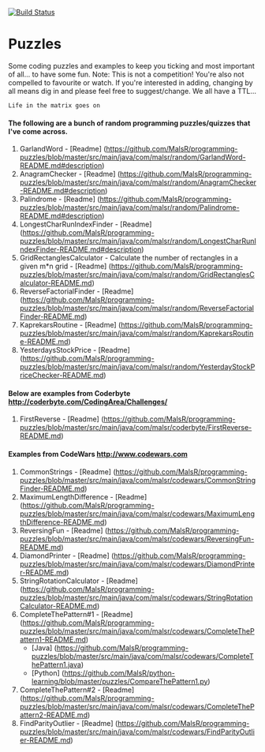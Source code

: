 [![Build Status](https://travis-ci.org/MalsR/programming-puzzles.svg?branch=master)](https://travis-ci.org/MalsR/programming-puzzles)

# Puzzles

Some coding puzzles and examples to keep you ticking and most important of all... to have
some fun. Note: This is not a competition! You're also not compelled to favourite or watch. If you're interested in adding, changing by all means dig in and please feel free to suggest/change. We all have a TTL...

`Life in the matrix goes on`

#### The following are a bunch of random programming puzzles/quizzes that I've come across. 
1. GarlandWord - [Readme] (https://github.com/MalsR/programming-puzzles/blob/master/src/main/java/com/malsr/random/GarlandWord-README.md#description)
2. AnagramChecker - [Readme] (https://github.com/MalsR/programming-puzzles/blob/master/src/main/java/com/malsr/random/AnagramChecker-README.md#description)
3. Palindrome - [Readme] (https://github.com/MalsR/programming-puzzles/blob/master/src/main/java/com/malsr/random/Palindrome-README.md#description)
4. LongestCharRunIndexFinder - [Readme] (https://github.com/MalsR/programming-puzzles/blob/master/src/main/java/com/malsr/random/LongestCharRunIndexFinder-README.md#description)
5. GridRectanglesCalculator - Calculate the number of rectangles in a given m*n grid - [Readme] (https://github.com/MalsR/programming-puzzles/blob/master/src/main/java/com/malsr/random/GridRectanglesCalculator-README.md)
6. ReverseFactorialFinder - [Readme] (https://github.com/MalsR/programming-puzzles/blob/master/src/main/java/com/malsr/random/ReverseFactorialFinder-README.md)
7. KaprekarsRoutine - [Readme] (https://github.com/MalsR/programming-puzzles/blob/master/src/main/java/com/malsr/random/KaprekarsRoutine-README.md)
8. YesterdaysStockPrice - [Readme] (https://github.com/MalsR/programming-puzzles/blob/master/src/main/java/com/malsr/random/YesterdayStockPriceChecker-README.md)
 
#### Below are examples from Coderbyte http://coderbyte.com/CodingArea/Challenges/ 
1. FirstReverse - [Readme] (https://github.com/MalsR/programming-puzzles/blob/master/src/main/java/com/malsr/coderbyte/FirstReverse-README.md)

#### Examples from CodeWars http://www.codewars.com
1. CommonStrings - [Readme] (https://github.com/MalsR/programming-puzzles/blob/master/src/main/java/com/malsr/codewars/CommonStringFinder-README.md)
2. MaximumLengthDifference - [Readme] (https://github.com/MalsR/programming-puzzles/blob/master/src/main/java/com/malsr/codewars/MaximumLengthDifference-README.md)
3. ReversingFun - [Readme] (https://github.com/MalsR/programming-puzzles/blob/master/src/main/java/com/malsr/codewars/ReversingFun-README.md)
4. DiamondPrinter - [Readme] (https://github.com/MalsR/programming-puzzles/blob/master/src/main/java/com/malsr/codewars/DiamondPrinter-README.md)
5. StringRotationCalculator - [Readme] (https://github.com/MalsR/programming-puzzles/blob/master/src/main/java/com/malsr/codewars/StringRotationCalculator-README.md)
6. CompleteThePattern#1 - [Readme] (https://github.com/MalsR/programming-puzzles/blob/master/src/main/java/com/malsr/codewars/CompleteThePattern1-README.md)
   - [Java] (https://github.com/MalsR/programming-puzzles/blob/master/src/main/java/com/malsr/codewars/CompleteThePattern1.java)
   - [Python] (https://github.com/MalsR/python-learning/blob/master/puzzles/CompareThePattern1.py) 
7. CompleteThePattern#2 - [Readme] (https://github.com/MalsR/programming-puzzles/blob/master/src/main/java/com/malsr/codewars/CompleteThePattern2-README.md)
8. FindParityOutlier - [Readme] (https://github.com/MalsR/programming-puzzles/blob/master/src/main/java/com/malsr/codewars/FindParityOutlier-README.md)
